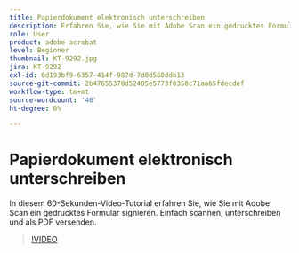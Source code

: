 ```yaml
---
title: Papierdokument elektronisch unterschreiben
description: Erfahren Sie, wie Sie mit Adobe Scan ein gedrucktes Formular signieren
role: User
product: adobe acrobat
level: Beginner
thumbnail: KT-9292.jpg
jira: KT-9292
exl-id: 0d193bf9-6357-414f-987d-7d0d560ddb13
source-git-commit: 2b47655370d52405e5773f0358c71aa65fdecdef
workflow-type: tm+mt
source-wordcount: '46'
ht-degree: 0%

---
```


# Papierdokument elektronisch unterschreiben

In diesem 60-Sekunden-Video-Tutorial erfahren Sie, wie Sie mit Adobe Scan ein gedrucktes Formular signieren. Einfach scannen, unterschreiben und als PDF versenden.

>[!VIDEO](https://video.tv.adobe.com/v/338331?quality=12&learn=on&hidetitle=true)
